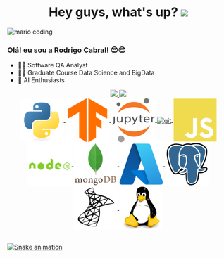 <h4 align="center">
 
<h1 align="center" >Hey guys, what's up?  <img src="https://media.giphy.com/media/hvRJCLFzcasrR4ia7z/giphy.gif" width="30px"></h1>


![mario coding](https://i.imgur.com/1ZvVkDc.gif)

### Olá! eu sou a Rodrigo Cabral! 😎😎

- 👨‍💻 Software QA Analyst
- 👨‍🎓 Graduate Course Data Science and BigData
- 🤖 AI Enthusiasts

<div align="center">
  <a href="https://github.com/RodrigoOBC">
  <img height="180em" src="https://github-readme-stats.vercel.app/api?username=RodrigoOBC&show_icons=true&theme=tokyonight&include_all_commits=true&count_private=true"/>
  <img height="180em" src="https://github-readme-stats.vercel.app/api/top-langs/?username=RodrigoOBC&layout=compact&langs_count=7&theme=tokyonight"/>
</div>
  
<div align="center">


  <img align="center" alt="python" height="100" width="100" src="https://raw.githubusercontent.com/devicons/devicon/master/icons/python/python-original.svg">

  <img align="center" alt="TensorFlow" height="100" width="100" src="https://raw.githubusercontent.com/devicons/devicon/master/icons/tensorflow/tensorflow-original.svg">

  <img align="center" alt="TensorFlow" height="100" width="100" src="https://raw.githubusercontent.com/devicons/devicon/master/icons/jupyter/jupyter-original-wordmark.svg">

  <img align="center" alt="git" height="100" width="100" src="https://cdn.jsdelivr.net/gh/devicons/devicon/icons/git/git-original.svg" />

<img align="center" alt="bia-Js" height="100" width="100" src="https://raw.githubusercontent.com/devicons/devicon/master/icons/javascript/javascript-plain.svg">

<img align="center" alt="nodejs" height="100" width="100" src="https://raw.githubusercontent.com/devicons/devicon/master/icons/nodejs/nodejs-plain-wordmark.svg">

<img align="center" alt="mongo" height="100" width="100" src="https://raw.githubusercontent.com/devicons/devicon/master/icons/mongodb/mongodb-original-wordmark.svg">

<img align="center" alt="azure" height="100" width="100" src="https://raw.githubusercontent.com/devicons/devicon/master/icons/azure/azure-original.svg">

<img align="center" alt="postgres" height="100" width="100" src="https://raw.githubusercontent.com/devicons/devicon/master/icons/postgresql/postgresql-original.svg">


<img align="center" alt="microsoftsqlserver" height="100" width="100" src="https://raw.githubusercontent.com/devicons/devicon/master/icons/microsoftsqlserver/microsoftsqlserver-plain.svg">

<img align="center" alt="linux" height="100" width="100" src="https://raw.githubusercontent.com/devicons/devicon/master/icons/linux/linux-original.svg">



</div>
  
  ##
  
![Snake animation](https://github.com/lougansjs/lougansjs/blob/output/github-contribution-grid-snake.svg)
